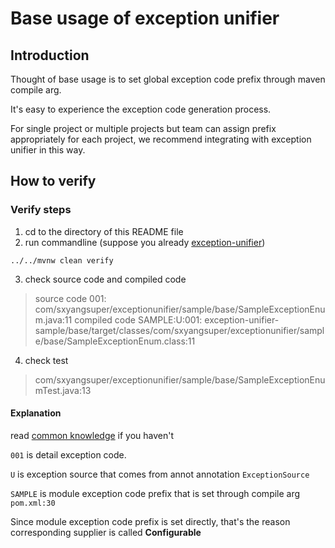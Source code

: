 # Base usage of exception unifier
## Introduction
Thought of base usage is to set global exception code prefix through maven compile arg.

It's easy to experience the exception code generation process.

For single project or multiple projects but team can assign prefix appropriately for each project, we recommend integrating with exception unifier in this way.
## How to verify
### Verify steps
1. cd to the directory of this README file
2. run commandline (suppose you already [exception-unifier](https://github.com/sxyang-super/exception-unifier))
```shell
../../mvnw clean verify
```
3. check source code and compiled code
> source code 001: com/sxyangsuper/exceptionunifier/sample/base/SampleExceptionEnum.java:11
> compiled code SAMPLE:U:001: exception-unifier-sample/base/target/classes/com/sxyangsuper/exceptionunifier/sample/base/SampleExceptionEnum.class:11
4. check test 
> com/sxyangsuper/exceptionunifier/sample/base/SampleExceptionEnumTest.java:13
#### Explanation
read [common knowledge](../READNE.md:6) if you haven't

`001` is detail exception code.

`U` is exception source that comes from annot annotation `ExceptionSource`

`SAMPLE` is module exception code prefix that is set through compile arg `pom.xml:30`

Since module exception code prefix is set directly, that's the reason corresponding supplier is called **Configurable**
